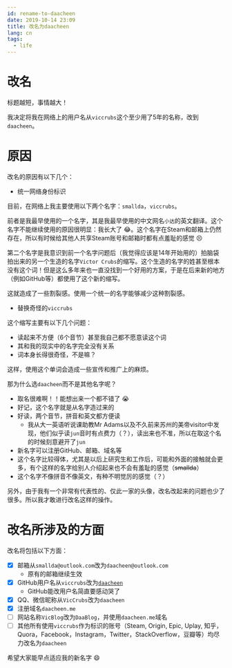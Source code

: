 ```yaml
---
id: rename-to-daacheen
date: 2019-10-14 23:09
title: 改名为daacheen
lang: cn
tags:
  - life
---
```


# 改名

标题越短，事情越大！

我决定将我在网络上的用户名从`viccrubs`这个至少用了5年的名称，改到`daacheen`。


# 原因

改名的原因有以下几个：

- 统一网络身份标识

目前，在网络上我主要使用以下两个名字：`smallda`，`viccrubs`。

前者是我最早使用的一个名字，其是我最早使用的中文网名`小达`的英文翻译。这个名字不能继续使用的原因很明显：我长大了 :joy:。这个名字在Steam和邮箱上仍然存在，所以有时候给其他人共享Steam账号和邮箱时都有点羞耻的感觉 :persevere:

第二个名字是我意识到前一个名字问题后（我觉得应该是14年开始用的）拍脑袋拍出来的另一个生造的名字`Victor Crubs`的缩写。这个生造的名字的姓甚至根本没有这个词！但是这么多年来也一直没找到一个好用的方案，于是在后来新的地方（例如GitHub等）都使用了这个新的缩写。

这就造成了一些割裂感。使用一个统一的名字能够减少这种割裂感。

- 替换奇怪的`viccrubs`

这个缩写主要有以下几个问题：

- 读起来不方便（6个音节）甚至我自己都不愿意读这个词
- 其和我的现实中的名字完全没有关系
- 词本身长得很奇怪，不是嘛？

这样，使用这个单词会造成一些宣传和推广上的麻烦。

那为什么选`daacheen`而不是其他名字呢？

- 取名很难啊！！能想出来一个都不错了 :sob:
- 好记，这个名字就是从名字造过来的
- 好读，两个音节，拼音和英文都方便读
    - 我从大一英语听说课助教Mr Adams以及不久前来苏州的美帝visitor中发现，他们似乎读`jun`音时有点费力（？），读出来也不准，所以在取这个名的时候刻意避开了`jun`
- 新名字可以注册GitHub、邮箱、域名等
- 这个名字比较得体，尤其是以后上研究生和工作后，可能和外面的接触就会更多，有个这样的名字给别人介绍起来也不会有羞耻的感觉（~~smallda~~）
- 这个名字不像拼音不像英文，有种不明觉厉的感觉（？）

另外，由于我有一个非常有代表性的、仅此一家的头像，改名改起来的问题也少了很多。所以我才敢进行改名这样的操作。

# 改名所涉及的方面

改名将包括以下方面：

- [x] 邮箱从`smallda@outlook.com`改为`daacheen@outlook.com`
    - 原有的邮箱继续生效
- [x] GitHub用户名从`viccrubs`改为[`daacheen`](https://github.com/daacheen)
    - GitHub能改用户名简直要感动哭了
- [x] QQ、微信昵称从`VicCrubs`改为`daacheen`
- [x] 注册域名`daacheen.me`
- [ ] 网站名称`VicBlog`改为`DaaBlog`，并使用`daacheen.me`域名
- [ ] 其他所有使用`viccrubs`作为标识的账号（Steam, Origin, Epic, Uplay, 知乎，Quora，Facebook，Instagram，Twitter，StackOverflow，豆瓣等）均尽力改名为`daacheen`

希望大家能早点适应我的新名字 :smile:
